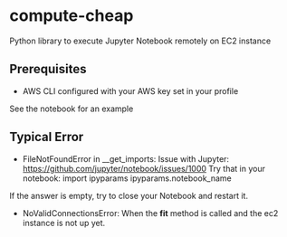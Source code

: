 # compute-cheap

Python library to execute Jupyter Notebook remotely on EC2 instance


## Prerequisites
- AWS CLI configured with your AWS key set in your profile


See the notebook for an example




## Typical Error
- FileNotFoundError in __get_imports: Issue with Jupyter: https://github.com/jupyter/notebook/issues/1000
Try that in your notebook:
import ipyparams
ipyparams.notebook_name

If the answer is empty, try to close your Notebook and restart it.

- NoValidConnectionsError: When the **fit** method is called and the ec2 instance is not up yet.
